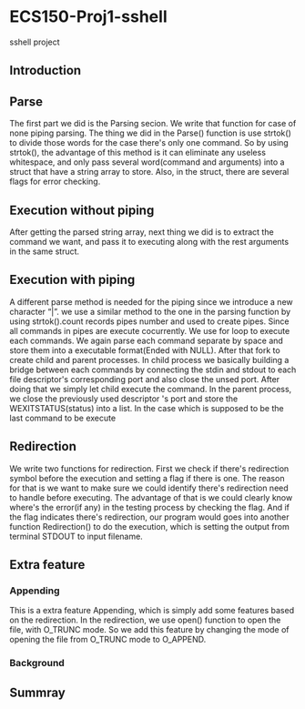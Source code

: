 # ECS150-Proj1-sshell
sshell project

## Introduction

## Parse
The first part we did is the Parsing secion. We write that function for case of
none piping parsing. The thing we did in the Parse() function is use strtok() to
divide those words for the case there's only one command. So by using strtok(),
the advantage of this method is it can eliminate any useless whitespace, and
only pass several word(command and arguments) into a struct that have a string
array to store. Also, in the struct, there are several flags for error checking.

## Execution without piping
After getting the parsed string array, next thing we did is to extract the
command we want, and pass it to executing along with the rest arguments in the
same struct.

## Execution with piping
A different parse method is needed for the piping since we introduce a new
character “|”. we use a similar method to the one in the parsing function by
using strtok().count records pipes number and used to create pipes. Since all
commands in pipes are execute cocurrently. We use for loop to execute each
commands. We again parse each command separate by space and store them into a
executable format(Ended with NULL). After that fork to create child and parent
processes. In child process we basically building a bridge between each commands
by connecting the stdin and stdout to each file descriptor's corresponding port
and also close the unsed port. After doing that we simply let child execute the
command. In the parent process, we close the previously used descriptor 's port
and store the WEXITSTATUS(status) into a list. In the case which is supposed to
be the last command to be execute

## Redirection
We write two functions for redirection. First we check if there's redirection
symbol before the execution and setting a flag if there is one. The reason for
that is we want to make sure we could identify there's redirection need to
handle before executing. The advantage of that is we could clearly know where's
the error(if any) in the testing process by checking the flag. And if the flag
indicates there's redirection, our program would goes into another function
Redirection() to do the execution, which is setting the output from terminal
STDOUT to input filename.

## Extra feature
### Appending
This is a extra feature Appending, which is simply add some features based on
the redirection. In the redirection, we use open() function to open the file,
with O_TRUNC mode. So we add this feature by changing the mode of opening the
file from O_TRUNC mode to O_APPEND.

### Background

## Summray
